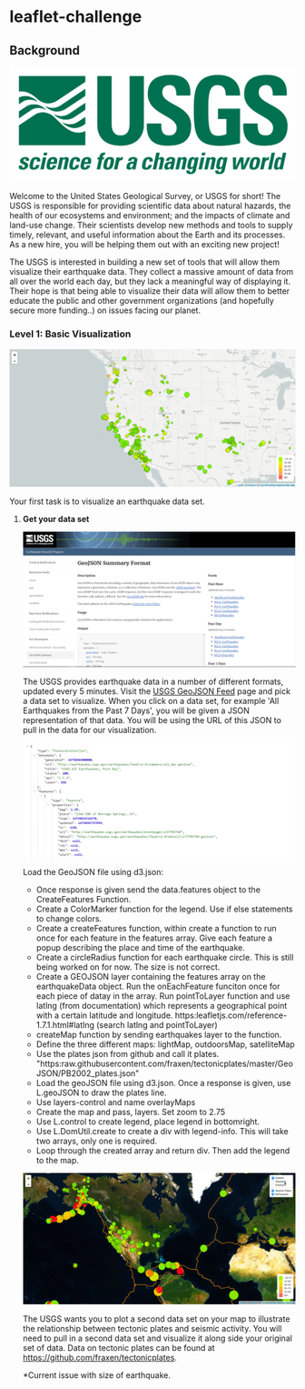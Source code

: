 # leaflet-challenge

## Background

![1-Logo](Images/1-Logo.png)

Welcome to the United States Geological Survey, or USGS for short! The USGS is responsible for providing scientific data about natural hazards, the health of our ecosystems and environment; and the impacts of climate and land-use change. Their scientists develop new methods and tools to supply timely, relevant, and useful information about the Earth and its processes. As a new hire, you will be helping them out with an exciting new project!

The USGS is interested in building a new set of tools that will allow them visualize their earthquake data. They collect a massive amount of data from all over the world each day, but they lack a meaningful way of displaying it. Their hope is that being able to visualize their data will allow them to better educate the public and other government organizations (and hopefully secure more funding..) on issues facing our planet.

### Level 1: Basic Visualization

![2-BasicMap](Images/2-BasicMap.png)

Your first task is to visualize an earthquake data set.

1. **Get your data set**

   ![3-Data](Images/3-Data.png)

   The USGS provides earthquake data in a number of different formats, updated every 5 minutes. Visit the [USGS GeoJSON Feed](http://earthquake.usgs.gov/earthquakes/feed/v1.0/geojson.php) page and pick a data set to visualize. When you click on a data set, for example 'All Earthquakes from the Past 7 Days', you will be given a JSON representation of that data. You will be using the URL of this JSON to pull in the data for our visualization.

   ![4-JSON](Images/4-JSON.png)

   Load the GeoJSON file using d3.json:
   	* Once response is given send the data.features object to the CreateFeatures Function. 
   	* Create a ColorMarker function for the legend. Use if else statements to change colors.
   	* Create a createFeatures function, within create a function to run once for each feature in the features array. Give each feature a popup describing the place and time of the earthquake.
   	* Create a circleRadius function for each earthquake circle. This is still being worked on for now. The size is not correct.
   	* Create a GEOJSON layer containing the features array on the earthquakeData object. Run the onEachFeature funciton once for each piece of datay in the array. Run pointToLayer function and use latlng (from documentation) which represents a geographical point with a certain latitude and longitude. https:leafletjs.com/reference-1.7.1.html#latlng (search latlng and pointToLayer)
   	* createMap function by sending earthquakes layer to the function.
   	* Define the three different maps: lightMap, outdoorsMap, satelliteMap
   	* Use the plates json from github and call it plates. "https:raw.githubusercontent.com/fraxen/tectonicplates/master/GeoJSON/PB2002_plates.json"
   	* Load the geoJSON file using d3.json. Once a response is given, use L.geoJSON to draw the plates line. 
   	* Use layers-control and name overlayMaps
   	* Create the map and pass, layers. Set zoom to 2.75
   	* Use L.control to create legend, place legend in bottomright.
   	* Use L.DomUtil.create to create a div with legend-info. This will take two arrays, only one is required. 
   	* Loop through the created array and return div. Then add the legend to the map. 


	![5-Advanced](Images/5-Advanced.png)

	The USGS wants you to plot a second data set on your map to illustrate the relationship between tectonic plates and seismic activity. You will need to pull in a second data set and visualize it along side your original set of data. Data on tectonic plates can be found at <https://github.com/fraxen/tectonicplates>.


	*Current issue with size of earthquake. 


